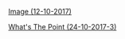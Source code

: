 [Image (12-10-2017)](https://willangus.github.io/musicshare/Image%20(12-10-2017).mp3)

[What's The Point (24-10-2017-3)](https://willangus.github.io/musicshare/What's%20The%20Point%20(24-10-2017-3).wav)

